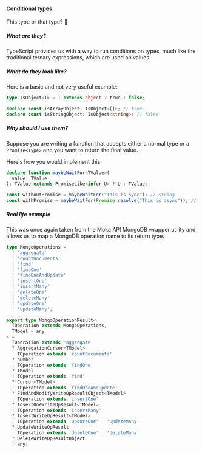 #### Conditional types

This type or that type? 🧐


<!-- Section 1 -->
##### What are they?

TypeScript provides us with a way to run conditions on types, much like the traditional ternary expressions, which are used on values.


<!-- Section 2 -->
##### What do they look like?

Here is a basic and not very useful example:

```typescript
type IsObject<T> = T extends object ? true : false;

declare const isArrayObject: IsObject<[]>; // true
declare const isStringObject: IsObject<string>; // false
```


<!-- Section 3 -->
##### Why should I use them?

Suppose you are writing a function that accepts either a normal type or a `Promise<Type>` and you want to return the final value.

Here's how you would implement this:

```typescript [1-3|5-6]
declare function maybeWaitFor<TValue>(
  value: TValue
): TValue extends PromiseLike<infer U> ? U : TValue;

const withoutPromise = maybeWaitFor("This is sync"); // string
const withPromise = maybeWaitFor(Promise.resolve("This is async")); // string
```


<!-- Section 4 -->
##### Real life example

This was once again taken from the Moka API MongoDB wrapper utility and allows us to map a MongoDB operation name to its return type.

```typescript [1-12|14-36]
type MongoOperations =
  | 'aggregate'
  | 'countDocuments'
  | 'find'
  | 'findOne'
  | 'findOneAndUpdate'
  | 'insertOne'
  | 'insertMany'
  | 'deleteOne'
  | 'deleteMany'
  | 'updateOne'
  | 'updateMany';

export type MongoOperationResult<
  TOperation extends MongoOperations,
  TModel = any
> =
  TOperation extends 'aggregate'
  ? AggregationCursor<TModel>
  : TOperation extends 'countDocuments'
  ? number
  : TOperation extends 'findOne'
  ? TModel
  : TOperation extends 'find'
  ? Cursor<TModel>
  : TOperation extends 'findOneAndUpdate'
  ? FindAndModifyWriteOpResultObject<TModel>
  : TOperation extends 'insertOne'
  ? InsertOneWriteOpResult<TModel>
  : TOperation extends 'insertMany'
  ? InsertWriteOpResult<TModel>
  : TOperation extends 'updateOne' | 'updateMany'
  ? UpdateWriteOpResult
  : TOperation extends 'deleteOne' | 'deleteMany'
  ? DeleteWriteOpResultObject
  : any;
```
